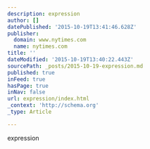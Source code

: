 ```yaml
---
description: expression
author: []
datePublished: '2015-10-19T13:41:46.628Z'
publisher:
  domain: www.nytimes.com
  name: nytimes.com
title: ''
dateModified: '2015-10-19T13:40:22.443Z'
sourcePath: _posts/2015-10-19-expression.md
published: true
inFeed: true
hasPage: true
inNav: false
url: expression/index.html
_context: 'http://schema.org'
_type: Article

---
```

expression